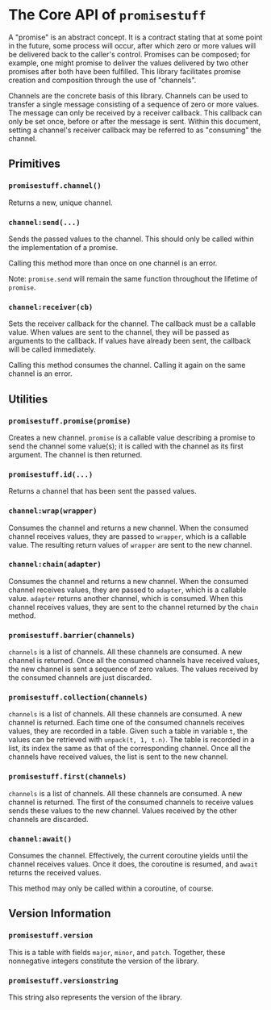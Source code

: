 # The Core API of `promisestuff`

A "promise" is an abstract concept. It is a contract stating that at some point
in the future, some process will occur, after which zero or more values will be
delivered back to the caller's control. Promises can be composed; for example,
one might promise to deliver the values delivered by two other promises after
both have been fulfilled. This library facilitates promise creation and
composition through the use of "channels".

Channels are the concrete basis of this library. Channels can be used to
transfer a single message consisting of a sequence of zero or more values. The
message can only be received by a receiver callback. This callback can only be
set once, before or after the message is sent. Within this document, setting a
channel's receiver callback may be referred to as "consuming" the channel.

## Primitives

### `promisestuff.channel()`

Returns a new, unique channel. 

### `channel:send(...)`

Sends the passed values to the channel. This should only be called within the
implementation of a promise.

Calling this method more than once on one channel is an error.

Note: `promise.send` will remain the same function throughout the lifetime of
`promise`.

### `channel:receiver(cb)`

Sets the receiver callback for the channel. The callback must be a callable
value. When values are sent to the channel, they will be passed as arguments to
the callback. If values have already been sent, the callback will be called
immediately.

Calling this method consumes the channel. Calling it again on the same channel
is an error.

## Utilities

### `promisestuff.promise(promise)`

Creates a new channel. `promise` is a callable value describing a promise to
send the channel some value(s); it is called with the channel as its first
argument. The channel is then returned.

### `promisestuff.id(...)`

Returns a channel that has been sent the passed values.

### `channel:wrap(wrapper)`

Consumes the channel and returns a new channel. When the consumed channel
receives values, they are passed to `wrapper`, which is a callable value. The
resulting return values of `wrapper` are sent to the new channel.

### `channel:chain(adapter)`

Consumes the channel and returns a new channel. When the consumed channel
receives values, they are passed to `adapter`, which is a callable value.
`adapter` returns another channel, which is consumed. When this channel receives
values, they are sent to the channel returned by the `chain` method.

### `promisestuff.barrier(channels)`

`channels` is a list of channels. All these channels are consumed. A new channel
is returned. Once all the consumed channels have received values, the new
channel is sent a sequence of zero values. The values received by the consumed
channels are just discarded.

### `promisestuff.collection(channels)`

`channels` is a list of channels. All these channels are consumed. A new channel
is returned. Each time one of the consumed channels receives values, they are
recorded in a table. Given such a table in variable `t`, the values can be
retrieved with `unpack(t, 1, t.n)`. The table is recorded in a list, its index
the same as that of the corresponding channel. Once all the channels have
received values, the list is sent to the new channel.

### `promisestuff.first(channels)`

`channels` is a list of channels. All these channels are consumed. A new channel
is returned. The first of the consumed channels to receive values sends these
values to the new channel. Values received by the other channels are discarded.

### `channel:await()`

Consumes the channel. Effectively, the current coroutine yields until the
channel receives values. Once it does, the coroutine is resumed, and `await`
returns the received values.

This method may only be called within a coroutine, of course.

## Version Information

### `promisestuff.version`

This is a table with fields `major`, `minor`, and `patch`. Together, these
nonnegative integers constitute the version of the library.

### `promisestuff.versionstring`

This string also represents the version of the library.
